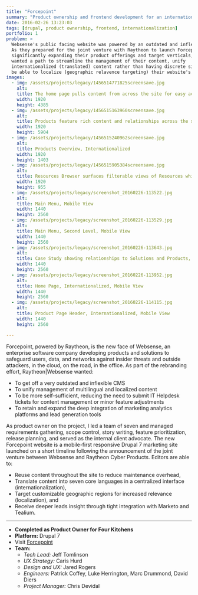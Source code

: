 ```yaml
---
title: "Forcepoint"
summary: "Product ownership and frontend development for an internationalized, localized, responsive website for Forcepoint, powered by Raytheon, the new face of Websense."
date: 2016-02-26 13:23:03
tags: [drupal, product ownership, frontend, internationalization]
portfolio: 1
problem: >
  Websense's public facing website was powered by an outdated and inflexible CMS.
  As they prepared for the joint venture with Raytheon to launch Forcepoint,
  significantly expanding their product offerings and target verticals, they
  wanted a path to streamline the management of their content, unify
  internationalized (translated) content rather than having discrete sites, and
  be able to localize (geographic relavence targeting) their website's offerings.
images:
  - img: /assets/projects/legacy/1456514771825screensave.jpg
    alt:
    title: The home page pulls content from across the site for easy access
    width: 1920
    height: 4385
  - img: /assets/projects/legacy/1456515163960screensave.jpg
    alt:
    title: Products feature rich content and relationships across the site to guide visitors, Internationalized
    width: 1920
    height: 5904
  - img: /assets/projects/legacy/1456515240962screensave.jpg
    alt:
    title: Products Overview, Internationalized
    width: 1920
    height: 1403
  - img: /assets/projects/legacy/1456515905384screensave.jpg
    alt:
    title: Resources Browser surfaces filterable views of Resources which are also featured site-wide
    width: 1920
    height: 955
  - img: /assets/projects/legacy/screenshot_20160226-113522.jpg
    alt:
    title: Main Menu, Mobile View
    width: 1440
    height: 2560
  - img: /assets/projects/legacy/screenshot_20160226-113529.jpg
    alt:
    title: Main Menu, Second Level, Mobile View
    width: 1440
    height: 2560
  - img: /assets/projects/legacy/screenshot_20160226-113643.jpg
    alt:
    title: Case Study showing relationships to Solutions and Products, allowing users to continue to browse relevant content
    width: 1440
    height: 2560
  - img: /assets/projects/legacy/screenshot_20160226-113952.jpg
    alt:
    title: Home Page, Internationalized, Mobile View
    width: 1440
    height: 2560
  - img: /assets/projects/legacy/screenshot_20160226-114115.jpg
    alt:
    title: Product Page Header, Internationalized, Mobile View
    width: 1440
    height: 2560

---
```


Forcepoint, powered by Raytheon, is the new face of Websense, an enterprise software company developing products and solutions to safeguard users, data, and networks against insider threats and outside attackers, in the cloud, on the road, in the office. As part of the rebranding effort, Raytheon\|Websense wanted:

- To get off a very outdated and inflexible CMS
- To unify management of multilingual and localized content
- To be more self-sufficient, reducing the need to submit IT Helpdesk tickets for content management or minor feature adjustments
- To retain and expand the deep integration of marketing analytics platforms and lead generation tools

As product owner on the project, I led a team of seven and managed requirements gathering, scope control, story writing, feature prioritization, release planning, and served as the internal client advocate. The new Forcepoint website is a mobile-first responsive Drupal 7 marketing site launched on a short timeline following the announcement of the joint venture between Websense and Raytheon Cyber Products. Editors are able to:

- Reuse content throughout the site to reduce maintenance overhead,
- Translate content into seven core languages in a centralized interface (internationalization),
- Target customizable geographic regions for increased relevance (localization), and
- Receive deeper leads insight through tight integration with Marketo and Tealium.

---

- **Completed as Product Owner for Four Kitchens**
- **Platform:** Drupal 7
- Visit [Forcepoint](https://www.forcepoint.com)
- **Team:**
  - _Tech Lead:_ Jeff Tomlinson
  - _UX Strategy:_ Caris Hurd
  - _Design and UX:_ Jared Rogers
  - _Engineers:_ Patrick Coffey, Luke Herrington, Marc Drummond, David Diers
  - _Project Manager:_ Chris Devidal
